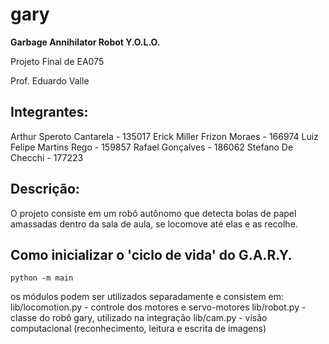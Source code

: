 # gary

**Garbage Annihilator Robot Y.O.L.O.**

Projeto Final de EA075

Prof. Eduardo Valle

## Integrantes:

Arthur Speroto Cantarela - 135017
Erick Miller Frizon Moraes - 166974
Luiz Felipe Martins Rego - 159857
Rafael Gonçalves - 186062
Stefano De Checchi - 177223

## Descrição:

O projeto consiste em um robô autônomo que detecta bolas de papel amassadas dentro da sala de aula, se locomove até elas e as recolhe.

## Como inicializar o 'ciclo de vida' do G.A.R.Y.

`python -m main`

os módulos podem ser utilizados separadamente e consistem em:
lib/locomotion.py - controle dos motores e servo-motores
lib/robot.py - classe do robô gary, utilizado na integração
lib/cam.py - visão computacional (reconhecimento, leitura e escrita de imagens)



